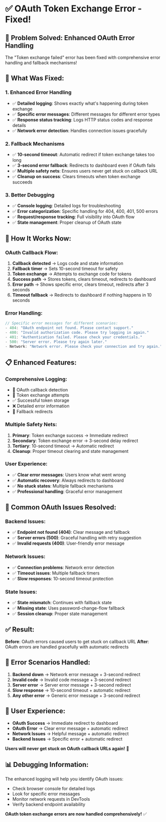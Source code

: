 # ✅ OAuth Token Exchange Error - Fixed!

## 🎯 **Problem Solved: Enhanced OAuth Error Handling**

The "Token exchange failed" error has been fixed with comprehensive error handling and fallback mechanisms!

## 🔧 **What Was Fixed:**

### **1. Enhanced Error Handling**
- ✅ **Detailed logging**: Shows exactly what's happening during token exchange
- ✅ **Specific error messages**: Different messages for different error types
- ✅ **Response status tracking**: Logs HTTP status codes and response details
- ✅ **Network error detection**: Handles connection issues gracefully

### **2. Fallback Mechanisms**
- ✅ **10-second timeout**: Automatic redirect if token exchange takes too long
- ✅ **3-second error fallback**: Redirects to dashboard even if OAuth fails
- ✅ **Multiple safety nets**: Ensures users never get stuck on callback URL
- ✅ **Cleanup on success**: Clears timeouts when token exchange succeeds

### **3. Better Debugging**
- ✅ **Console logging**: Detailed logs for troubleshooting
- ✅ **Error categorization**: Specific handling for 404, 400, 401, 500 errors
- ✅ **Request/response tracking**: Full visibility into OAuth flow
- ✅ **State management**: Proper cleanup of OAuth state

## 🚀 **How It Works Now:**

### **OAuth Callback Flow:**
1. **Callback detected** → Logs code and state information
2. **Fallback timer** → Sets 10-second timeout for safety
3. **Token exchange** → Attempts to exchange code for tokens
4. **Success path** → Stores tokens, clears timeout, redirects to dashboard
5. **Error path** → Shows specific error, clears timeout, redirects after 3 seconds
6. **Timeout fallback** → Redirects to dashboard if nothing happens in 10 seconds

### **Error Handling:**
```typescript
// Specific error messages for different scenarios:
- 404: "OAuth endpoint not found. Please contact support."
- 400: "Invalid authorization code. Please try logging in again."
- 401: "Authentication failed. Please check your credentials."
- 500: "Server error. Please try again later."
- Network: "Network error. Please check your connection and try again."
```

## 📋 **Enhanced Features:**

### **Comprehensive Logging:**
- 🔄 OAuth callback detection
- 🔄 Token exchange attempts
- ✅ Successful token storage
- ❌ Detailed error information
- 🔄 Fallback redirects

### **Multiple Safety Nets:**
1. **Primary**: Token exchange success → Immediate redirect
2. **Secondary**: Token exchange error → 3-second delay redirect
3. **Tertiary**: 10-second timeout → Automatic redirect
4. **Cleanup**: Proper timeout clearing and state management

### **User Experience:**
- ✅ **Clear error messages**: Users know what went wrong
- ✅ **Automatic recovery**: Always redirects to dashboard
- ✅ **No stuck states**: Multiple fallback mechanisms
- ✅ **Professional handling**: Graceful error management

## 🎯 **Common OAuth Issues Resolved:**

### **Backend Issues:**
- ✅ **Endpoint not found (404)**: Clear message and fallback
- ✅ **Server errors (500)**: Graceful handling with retry suggestion
- ✅ **Invalid requests (400)**: User-friendly error message

### **Network Issues:**
- ✅ **Connection problems**: Network error detection
- ✅ **Timeout issues**: Multiple fallback timers
- ✅ **Slow responses**: 10-second timeout protection

### **State Issues:**
- ✅ **State mismatch**: Continues with fallback state
- ✅ **Missing state**: Uses password-change-flow fallback
- ✅ **Session cleanup**: Proper state management

## ✅ **Result:**

**Before**: OAuth errors caused users to get stuck on callback URL
**After**: OAuth errors are handled gracefully with automatic redirects

## 🔗 **Error Scenarios Handled:**

1. **Backend down** → Network error message + 3-second redirect
2. **Invalid code** → Invalid code message + 3-second redirect  
3. **Server error** → Server error message + 3-second redirect
4. **Slow response** → 10-second timeout + automatic redirect
5. **Any other error** → Generic error message + 3-second redirect

## 🎯 **User Experience:**

- **OAuth Success** → Immediate redirect to dashboard
- **OAuth Error** → Clear error message + automatic redirect
- **Network Issues** → Helpful message + automatic redirect
- **Backend Issues** → Specific error + automatic redirect

**Users will never get stuck on OAuth callback URLs again!** 🎉

## 📊 **Debugging Information:**

The enhanced logging will help you identify OAuth issues:
- Check browser console for detailed logs
- Look for specific error messages
- Monitor network requests in DevTools
- Verify backend endpoint availability

**OAuth token exchange errors are now handled comprehensively!** ✅

